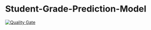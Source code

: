 # Student-Grade-Prediction-Model

[![Quality Gate](https://sonarqube.com/api/badges/gate?key=agrov_Student-Grade-Prediction-Model)](https://sonarqube.com/dashboard/index/agrov_Student-Grade-Prediction-Model)
